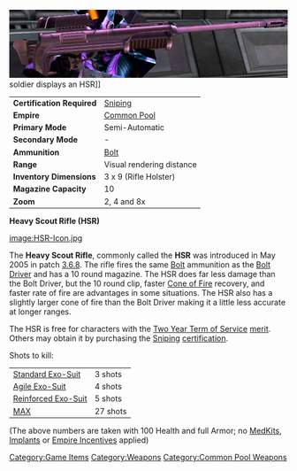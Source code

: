 ![](../images/HSR.jpg "fig:HSR.jpg") soldier displays an HSR\]\]

|                            |                               |
| -------------------------- | ----------------------------- |
| **Certification Required** | [Sniping](../certifications/Sniping.md)         |
| **Empire**                 | [Common Pool](../terminology/Common_Pool.md) |
| **Primary Mode**           | Semi-Automatic                |
| **Secondary Mode**         | \-                            |
| **Ammunition**             | [Bolt](../ammunition/Bolt.md)               |
| **Range**                  | Visual rendering distance     |
| **Inventory Dimensions**   | 3 x 9 (Rifle Holster)         |
| **Magazine Capacity**      | 10                            |
| **Zoom**                   | 2, 4 and 8x                   |

**Heavy Scout Rifle (HSR)**

[image:HSR-Icon.jpg](image:HSR-Icon.jpg)

The **Heavy Scout Rifle**, commonly called the **HSR** was introduced in
May 2005 in patch [3.6.8](3.md.6.8). The rifle fires the same
[Bolt](../ammunition/Bolt.md) ammunition as the [Bolt
Driver](Bolt_Driver.md) and has a 10 round magazine. The HSR
does far less damage than the Bolt Driver, but the 10 round clip, faster
[Cone of Fire](../etc/Cone_of_fire.md) recovery, and faster rate of
fire are advantages in some situations. The HSR also has a slightly
larger cone of fire than the Bolt Driver making it a little less
accurate at longer ranges.

The HSR is free for characters with the [Two Year Term of
Service](../merits/Term_of_Service.md) [merit](../merits/Merit_Commendations.md). Others
may obtain it by purchasing the [Sniping](../certifications/Sniping.md)
[certification](../certifications/Certification.md).

Shots to kill:

|                                               |          |
| --------------------------------------------- | -------- |
| [Standard Exo-Suit](../armor/Standard_Exo-Suit.md)     | 3 shots  |
| [Agile Exo-Suit](../armor/Agile_Exo-Suit.md)           | 4 shots  |
| [Reinforced Exo-Suit](../armor/Reinforced_Exo-Suit.md) | 5 shots  |
| [MAX](../items/Mechanized_Assault_Exo-Suit.md)         | 27 shots |

(The above numbers are taken with 100 Health and full Armor; no
[MedKits](../items/MedKit.md), [Implants](../implants/Implants.md) or [Empire
Incentives](../etc/Empire_Incentives.md) applied)

[Category:Game Items](Category:Game_Items.md)
[Category:Weapons](Category:Weapons.md) [Category:Common Pool
Weapons](Category:Common_Pool_Weapons.md)

